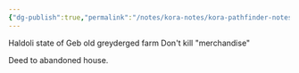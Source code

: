 ```yaml
---
{"dg-publish":true,"permalink":"/notes/kora-notes/kora-pathfinder-notes-2024-05-06/"}
---
```


Haldoli state of Geb
old greyderged farm
Don't kill "merchandise"

Deed to abandoned house.
